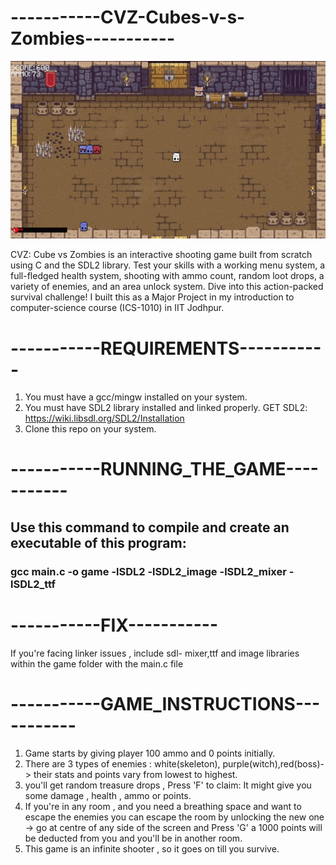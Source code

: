 # -----------CVZ-Cubes-v-s-Zombies-----------


![Game-Cover](./cover.png)

CVZ: Cube vs Zombies is an interactive shooting game built from scratch using C and the SDL2 library. Test your skills with a working menu system, a full-fledged health system, shooting with ammo count, random loot drops, a variety of enemies, and an area unlock system. Dive into this action-packed survival challenge! I built this as a Major Project in my introduction to computer-science course (ICS-1010) in IIT Jodhpur.

# -----------REQUIREMENTS-----------

1) You must have a gcc/mingw installed on your system.
2) You must have SDL2 library installed and linked properly. GET SDL2: https://wiki.libsdl.org/SDL2/Installation
3) Clone this repo on your system.

# -----------RUNNING_THE_GAME-----------

## Use this command to compile and create an executable of this program: 

### gcc main.c -o game -lSDL2 -lSDL2_image -lSDL2_mixer -lSDL2_ttf

# -----------FIX-----------

If you're facing linker issues , include sdl- mixer,ttf and image libraries within the game folder with the main.c file

# -----------GAME_INSTRUCTIONS-----------

1) Game starts by giving player 100 ammo and 0 points initially.
2) There are 3 types of enemies : white(skeleton), purple(witch),red(boss)-> their stats and points vary from lowest to highest.
3) you'll get random treasure drops , Press 'F' to claim: It might give you some damage , health , ammo or points.
4) If you're in any room , and you need a breathing space and want to escape the enemies you can escape the room by unlocking the new one -> go at centre of any side of the screen and Press 'G' a 1000 points will be deducted from you and you'll be in another room.
5) This game is an infinite shooter , so it goes on till you survive.
